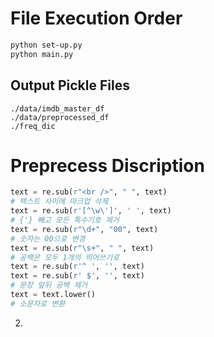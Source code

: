 # File Execution Order
 
```bash
python set-up.py
python main.py
```

## Output Pickle Files

```
./data/imdb_master_df
./data/preprocessed_df
./freq_dic
```

# Preprecess Discription

```python
text = re.sub(r"<br />", " ", text)
# 텍스트 사이에 마크업 삭제
text = re.sub(r'[^\w\']', ' ', text)
# {'} 빼고 모든 특수기호 제거
text = re.sub(r"\d+", "00", text)
# 숫자는 00으로 변경
text = re.sub(r"\s+", " ", text)
# 공백은 모두 1개의 띄어쓰기로
text = re.sub(r'^ ', '', text)
text = re.sub(r' $', '', text)
# 문장 앞뒤 공백 제거
text = text.lower()
# 소문자로 변환
```

2. 
